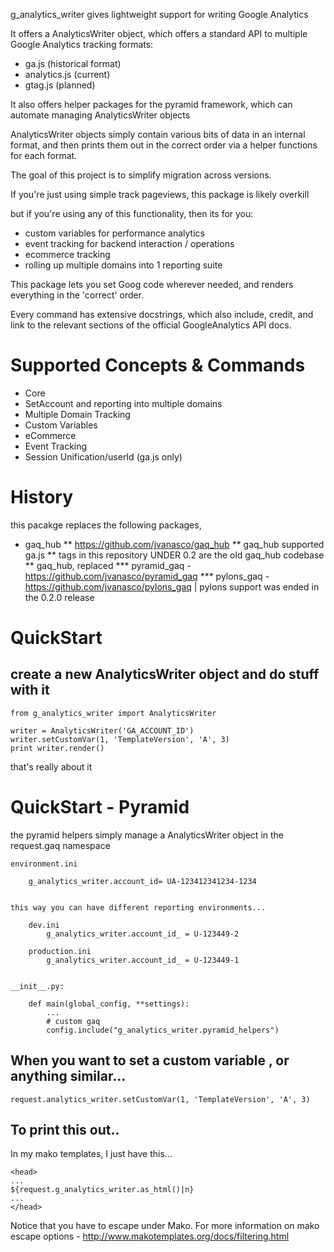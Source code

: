 g_analytics_writer gives lightweight support for writing Google Analytics

It offers a AnalyticsWriter object, which offers a standard API to multiple Google Analytics tracking formats:

* ga.js (historical format)
* analytics.js (current)
* gtag.js (planned)
	
It also offers helper packages for the pyramid framework, which can automate managing AnalyticsWriter objects

AnalyticsWriter objects simply contain various bits of data in an internal format, and then prints them out in the correct order via a helper functions for each format.

The goal of this project is to simplify migration across versions.


If you're just using simple track pageviews, this package is likely overkill

but if you're using any of this functionality, then its for you:

- custom variables for performance analytics
- event tracking for backend interaction / operations
- ecommerce tracking
- rolling up multiple domains into 1 reporting suite

This package lets you set Goog code wherever needed, and renders everything in the 'correct' order.

Every command has extensive docstrings, which also include, credit, and link to the relevant sections of the official GoogleAnalytics API docs.

# Supported Concepts & Commands

* Core
* SetAccount and reporting into multiple domains
* Multiple Domain Tracking
* Custom Variables
* eCommerce
* Event Tracking
* Session Unification/userId (ga.js only)

# History

this pacakge replaces the following packages,

* gaq_hub
** https://github.com/jvanasco/gaq_hub
** gaq_hub supported ga.js
** tags in this repository UNDER 0.2 are the old gaq_hub codebase
** gaq_hub, replaced
*** pyramid_gaq - https://github.com/jvanasco/pyramid_gaq
*** pylons_gaq  - https://github.com/jvanasco/pylons_gaq | pylons support was ended in the 0.2.0 release


# QuickStart

## create a new AnalyticsWriter object and do stuff with it

    from g_analytics_writer import AnalyticsWriter

    writer = AnalyticsWriter('GA_ACCOUNT_ID')
    writer.setCustomVar(1, 'TemplateVersion', 'A', 3)
    print writer.render()

that's really about it


# QuickStart - Pyramid

the pyramid helpers simply manage a AnalyticsWriter object in the request.gaq namespace

	environment.ini

		g_analytics_writer.account_id= UA-123412341234-1234


	this way you can have different reporting environments...

		dev.ini
			g_analytics_writer.account_id_ = U-123449-2

		production.ini
			g_analytics_writer.account_id_ = U-123449-1


	__init__.py:

		def main(global_config, **settings):
			...
			# custom gaq
			config.include("g_analytics_writer.pyramid_helpers")


## When you want to set a custom variable , or anything similar...

    request.analytics_writer.setCustomVar(1, 'TemplateVersion', 'A', 3)


## To print this out..

In my mako templates, I just have this...

    <head>
    ...
    ${request.g_analytics_writer.as_html()|n}
    ...
    </head>

Notice that you have to escape under Mako.   For more information on mako escape options - http://www.makotemplates.org/docs/filtering.html

